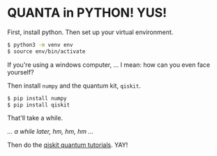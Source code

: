 # QUANTA in PYTHON! YUS!
 
First, install python. Then set up your virtual environment.

```bash
$ python3 -m venv env
$ source env/bin/activate
```

If you're using a windows computer, ... I mean: how can you even face yourself?

Then install `numpy` and the quantum kit, `qiskit`.

```bash
$ pip install numpy
$ pip install qiskit
```

That'll take a while.

*... a while later, hm, hm, hm ...*

Then do the [qiskit quantum tutorials](https://qiskit.org/documentation/tutorials/circuits/1_getting_started_with_qiskit.html). YAY!
